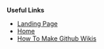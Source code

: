 __Useful Links__
* [Landing Page](http://nasa-jsc-robotics.github.io/valkyrie/)
* [Home](https://github.com/NASA-JSC-Robotics/valkyrie/wiki)
* [How To Make Github Wikis](How-To-Make-Wikis)